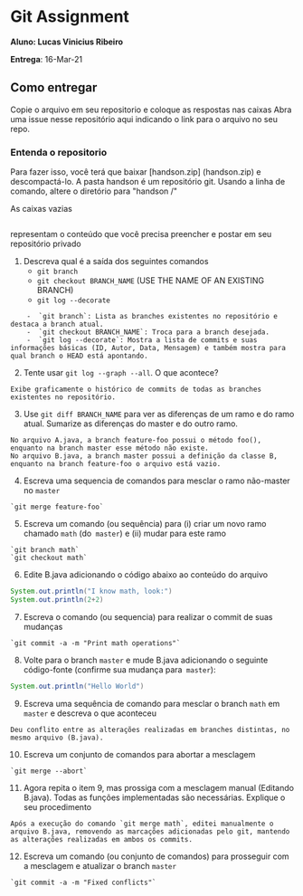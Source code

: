 # Git Assignment

**Aluno: Lucas Vinicius Ribeiro**


**Entrega**: 16-Mar-21

## Como entregar
Copie o arquivo em seu repositorio e coloque as respostas nas caixas
Abra uma issue nesse repositório aqui indicando o link para o arquivo no seu repo.

### Entenda o repositorio
Para fazer isso, você terá que baixar [handson.zip] (handson.zip) e descompactá-lo.
A pasta handson é um repositório git. Usando a linha de comando, altere o diretório para "handson /"

As caixas vazias
```

```
representam o conteúdo que você precisa preencher e postar em seu repositório privado

1. Descreva qual é a saída dos seguintes comandos
    -  `git branch` 
    -  `git checkout BRANCH_NAME` (USE THE NAME OF AN EXISTING BRANCH)
    -  `git log --decorate`

```
    -  `git branch`: Lista as branches existentes no repositório e destaca a branch atual.
    -  `git checkout BRANCH_NAME`: Troca para a branch desejada.
    -  `git log --decorate`: Mostra a lista de commits e suas informações básicas (ID, Autor, Data, Mensagem) e também mostra para qual branch o HEAD está apontando.

```

2. Tente usar `git log --graph --all`. O que acontece?
```
Exibe graficamente o histórico de commits de todas as branches existentes no repositório.

```

3. Use `git diff BRANCH_NAME`  para ver as diferenças de um ramo e do ramo atual.
   Sumarize as diferenças do master e do outro ramo.

```
No arquivo A.java, a branch feature-foo possui o método foo(), enquanto na branch master esse método não existe.
No arquivo B.java, a branch master possui a definição da classe B, enquanto na branch feature-foo o arquivo está vazio.

```

4. Escreva uma sequencia de comandos para mesclar o ramo não-master no `master`

```
`git merge feature-foo`

```


5. Escreva um comando (ou sequência) para (i) criar um novo ramo chamado `math` (do` master`)
e (ii) mudar para este ramo

```
`git branch math`
`git checkout math`

```
   
6. Edite B.java adicionando o código abaixo ao conteúdo do arquivo
```java
System.out.println("I know math, look:")
System.out.println(2+2)
```

7. Escreva o comando (ou sequencia) para realizar o commit de suas mudanças
```
`git commit -a -m "Print math operations"`

```

8. Volte para o branch `master` e mude B.java adicionando o seguinte código-fonte (confirme sua mudança para` master`):
```java
System.out.println("Hello World")
```

9. Escreva uma sequência de comando para mesclar o branch `math` em` master` e descreva o que aconteceu
```
Deu conflito entre as alterações realizadas em branches distintas, no mesmo arquivo (B.java).

```
   
10. Escreva um conjunto de comandos para abortar a mesclagem
```
`git merge --abort`

```
   
11. Agora repita o item 9, mas prossiga com a mesclagem manual (Editando B.java). Todas as funções implementadas são necessárias. Explique o seu procedimento
```
Após a execução do comando `git merge math`, editei manualmente o arquivo B.java, removendo as marcações adicionadas pelo git, mantendo as alterações realizadas em ambos os commits.

```

12. Escreva um comando (ou conjunto de comandos) para prosseguir com a mesclagem e atualizar o branch `master`
```
`git commit -a -m "Fixed conflicts"`

```


